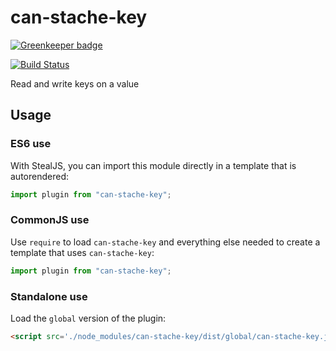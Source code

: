 # can-stache-key

[![Greenkeeper badge](https://badges.greenkeeper.io/canjs/can-stache-key.svg)](https://greenkeeper.io/)

[![Build Status](https://travis-ci.org/canjs/can-stache-key.png?branch=master)](https://travis-ci.org/canjs/can-stache-key)

Read and write keys on a value

## Usage

### ES6 use

With StealJS, you can import this module directly in a template that is autorendered:

```js
import plugin from "can-stache-key";
```

### CommonJS use

Use `require` to load `can-stache-key` and everything else
needed to create a template that uses `can-stache-key`:

```js
import plugin from "can-stache-key";
```

### Standalone use

Load the `global` version of the plugin:

```html
<script src='./node_modules/can-stache-key/dist/global/can-stache-key.js'></script>
```
